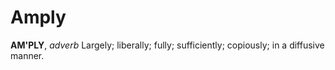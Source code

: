 # Amply

**AM'PLY**, _adverb_ Largely; liberally; fully; sufficiently; copiously; in a diffusive manner.